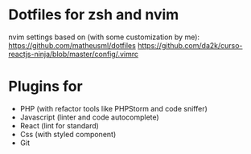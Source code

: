 # Dotfiles for zsh and nvim

nvim settings based on (with some customization by me):
https://github.com/matheusml/dotfiles
https://github.com/da2k/curso-reactjs-ninja/blob/master/config/.vimrc

# Plugins for

* PHP (with refactor tools like PHPStorm and code sniffer)
* Javascript (linter and code autocomplete)
* React (lint for standard)
* Css (with styled component)
* Git
